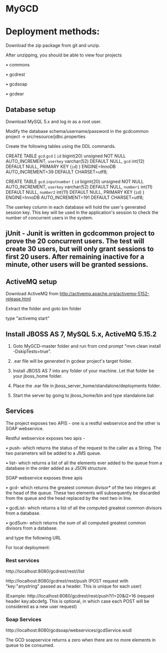 # MyGCD

# Deployment methods:

Download the zip package from git and unzip.

After unzipping, you should be able to view four projects

• commons

• gcdrest

• gcdsoap

• gcdear

## Database setup

Download MySQL 5.x and log in as a root user. 

Modify the database schema/username/password in the gcdcommon project -> src/resource/jdbc.properties 

Create the following tables using the DDL commands.

CREATE TABLE `gcd`.`gcd` (
  `id` bigint(20) unsigned NOT NULL AUTO_INCREMENT,
  `userkey` varchar(52) DEFAULT NULL,
  `gcd` int(12) DEFAULT NULL,
  PRIMARY KEY (`id`)
) ENGINE=InnoDB AUTO_INCREMENT=39 DEFAULT CHARSET=utf8;

CREATE TABLE `gcd`.`inputnumber` (
  `id` bigint(20) unsigned NOT NULL AUTO_INCREMENT,
  `userkey` varchar(52) DEFAULT NULL,
  `number1` int(11) DEFAULT NULL,
  `number2` int(11) DEFAULT NULL,
  PRIMARY KEY (`id`)
) ENGINE=InnoDB AUTO_INCREMENT=191 DEFAULT CHARSET=utf8;


The userkey column in each database will hold the user's generated session key. 
This key will be used in the application's session to check the number of concurrent users in the system.

## jUnit - Junit is written in gcdcommon project to prove the 20 concurrent users. The test will create 30 users, but will only grant sessions to first 20 users. After remaining inactive for a minute, other users will be granted sessions.

## ActiveMQ setup

Download ActiveMQ from http://activemq.apache.org/activemq-5152-release.html

Extract the folder and goto bin folder

type "activemq start"

## Install JBOSS AS 7, MySQL 5.x, ActiveMQ 5.15.2

1) Goto MyGCD-master folder and run from cmd prompt "mvn clean install -DskipTests=true".

2) .ear file will be generated in gcdear project's target folder.

3) Install JBOSS AS 7 into any folder of your machine. Let that folder be your jboss_home folder.

4) Place the .ear file in jboss_server_home/standalone/deployments folder.

5) Start the server by going to jboss_home/bin and type standalone.bat

## Services

The project exposes two APIS - one is a restful webservice and the other is SOAP webservice.

Restful webservice exposes two apis - 

•	push-	which returns the status of the request to the caller as a String. The two parameters will be added to a JMS queue.

• list-	which returns a list of all the elements ever added to the queue from a database in the order added as a JSON structure. 

SOAP webservice exposes three apis

•	gcd- which returns the greatest common divisor* of the two integers at the head of the queue. These two elements will subsequently be discarded from the queue and the head replaced by the next two in line.

•	gcdList- which returns a list of all the computed greatest common divisors from a database. 

•	gcdSum- which returns the sum of all computed greatest common divisors from a database.

and type the following URL

For local deployment:

### Rest services

http://localhost:8080/gcdrest/rest//list

http://localhost:8080/gcdrest/rest/push (POST request with "key:"anystring" passed as a header. This is unique for each user)

(Example: http://localhost:8080/gcdrest/rest/push?i1=20&i2=16 (request header key:abcdefg. This is optional, in which case each POST will be considered as a new user request)

### Soap Services

http://localhost:8080/gcdsoap/webservices/gcdService.wsdl

The GCD soapservice returns a zero when there are no more elements in queue to be consumed.
